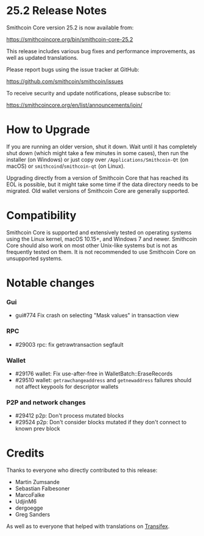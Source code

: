 25.2 Release Notes
==================

Smithcoin Core version 25.2 is now available from:

  <https://smithcoincore.org/bin/smithcoin-core-25.2>

This release includes various bug fixes and performance
improvements, as well as updated translations.

Please report bugs using the issue tracker at GitHub:

  <https://github.com/smithcoin/smithcoin/issues>

To receive security and update notifications, please subscribe to:

  <https://smithcoincore.org/en/list/announcements/join/>

How to Upgrade
==============

If you are running an older version, shut it down. Wait until it has completely
shut down (which might take a few minutes in some cases), then run the
installer (on Windows) or just copy over `/Applications/Smithcoin-Qt` (on macOS)
or `smithcoind`/`smithcoin-qt` (on Linux).

Upgrading directly from a version of Smithcoin Core that has reached its EOL is
possible, but it might take some time if the data directory needs to be migrated. Old
wallet versions of Smithcoin Core are generally supported.

Compatibility
==============

Smithcoin Core is supported and extensively tested on operating systems
using the Linux kernel, macOS 10.15+, and Windows 7 and newer.  Smithcoin
Core should also work on most other Unix-like systems but is not as
frequently tested on them.  It is not recommended to use Smithcoin Core on
unsupported systems.

Notable changes
===============

### Gui

- gui#774 Fix crash on selecting "Mask values" in transaction view

### RPC

- #29003 rpc: fix getrawtransaction segfault

### Wallet

- #29176 wallet: Fix use-after-free in WalletBatch::EraseRecords
- #29510 wallet: `getrawchangeaddress` and `getnewaddress` failures should not affect keypools for descriptor wallets

### P2P and network changes

- #29412 p2p: Don't process mutated blocks
- #29524 p2p: Don't consider blocks mutated if they don't connect to known prev block

Credits
=======

Thanks to everyone who directly contributed to this release:

- Martin Zumsande
- Sebastian Falbesoner
- MarcoFalke
- UdjinM6
- dergoegge
- Greg Sanders

As well as to everyone that helped with translations on
[Transifex](https://www.transifex.com/smithcoin/smithcoin/).
